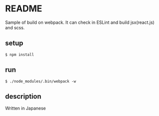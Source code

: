 # README

Sample of build on webpack.
It can check in ESLint and build jsx(react.js) and scss.

## setup

```
$ npm install
```

## run

```
$ ./node_modules/.bin/webpack -w
```

## description

Written in Japanese

[]()